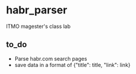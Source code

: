 # habr_parser
ITMO magester's class lab

## to_do
- Parse habr.com search pages
- save data in a format of {"title": title, "link": link}
